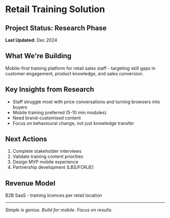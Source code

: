 # Retail Training Solution

## Project Status: Research Phase
**Last Updated:** Dec 2024

## What We're Building
Mobile-first training platform for retail sales staff - targeting skill gaps in customer engagement, product knowledge, and sales conversion.

## Key Insights from Research
- Staff struggle most with price conversations and turning browsers into buyers
- Mobile training preferred (5-10 min modules)  
- Need brand-customised content
- Focus on behavioural change, not just knowledge transfer

## Next Actions
1. Complete stakeholder interviews
2. Validate training content priorities
3. Design MVP mobile experience
4. Partnership development (LBS/FORJE)

## Revenue Model
B2B SaaS - training licences per retail location

---
*Simple is genius. Build for mobile. Focus on results.* 